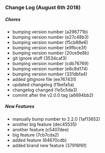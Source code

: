 ### Change Log (August 6th 2018)

##### Chores

*  bumping version number (a296771b)
*  bumping version number (e27c48b3)
*  bumping version number (f5cb88e6)
*  bumping version number (e9fbce3f)
*  bumping version number (20ce9e8b)
*  git ignore stuff (3534caf3)
*  bumping version number (cdb76769)
*  bumping version number (e8c8d174)
*  bumping version number (331dbfa4)
*  added gitignore file (ee767431)
*  updated changelog (f1befa5a)
*  changelog changed (1e5c5da3)
*  commit after the v2.0.0 tag (a6694bb2)

##### New Features

*  manually bump number to 2.2.0 (1af13652)
*  another big feature (dec45535)
*  another feature (c5407dee)
*  big feature (7cb7cda2)
*  added feature (64670cdb)
*  added brand new feature (37916f6f)




